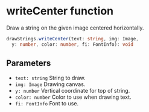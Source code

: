 # writeCenter function

Draw a string on the given image centered horizontally.

```typescript
drawStrings.writeCenter(text: string, img: Image,
  y: number, color: number, fi: FontInfo): void
```

## Parameters

- `text: string` String to draw.
- `img: Image` Drawing canvas.
- `y: number` Vertical coordinate for top of string.
- `color: number` Color to use when drawing text.
- `fi: FontInfo` Font to use.